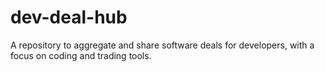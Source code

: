 # dev-deal-hub
A repository to aggregate and share software deals for developers, with a focus on coding and trading tools.
